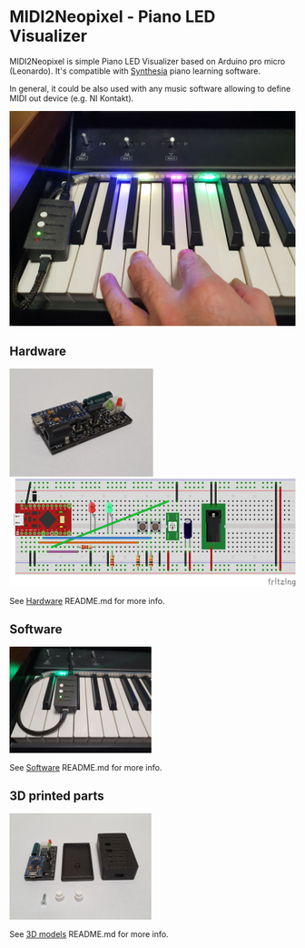 # MIDI2Neopixel - Piano LED Visualizer

MIDI2Neopixel is simple Piano LED Visualizer based on Arduino pro micro (Leonardo). It's compatible with [Synthesia](https://www.synthesiagame.com) piano learning software. 

In general, it could be also used with any music software allowing to define MIDI out device (e.g. NI Kontakt). 

<a href="Images/02.jpg" target="_blank"><img src="Images/02.jpg" width="700" alt="Piano"></a>

## Hardware
<img src="Images/05.jpg" height="190" alt="Electronic"> <img src="Hardware/MIDI2Neopixel_Fritzing.jpg" height="190" alt="Electronic">

See <a href="./Hardware">Hardware</a> README.md for more info.

## Software
<img src="Images/01.jpg" width="250" alt="Software">

See <a href="./Software">Software</a> README.md for more info.

## 3D printed parts
<img src="Images/06.jpg" width="250" alt="3D printed parts">

See <a href="./3D models">3D models</a> README.md for more info.
